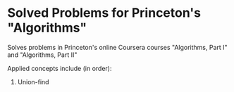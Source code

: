 # Solved Problems for Princeton's "Algorithms"

Solves problems in Princeton's online Coursera courses "Algorithms, Part I" and "Algorithms, Part II"

Applied concepts include (in order):
1. Union-find
